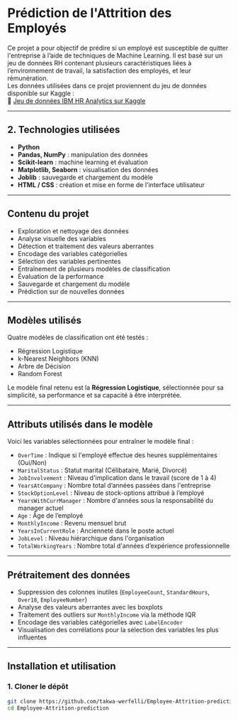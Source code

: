 # Prédiction de l'Attrition des Employés

Ce projet a pour objectif de prédire si un employé est susceptible de quitter l'entreprise à l’aide de techniques de Machine Learning. Il est basé sur un jeu de données RH contenant plusieurs caractéristiques liées à l’environnement de travail, la satisfaction des employés, et leur rémunération.  
Les données utilisées dans ce projet proviennent du jeu de données disponible sur Kaggle :  
🔗 [Jeu de données IBM HR Analytics sur Kaggle](https://www.kaggle.com/datasets/pavansubhasht/ibm-hr-analytics-attrition-dataset)

---

## 2. Technologies utilisées

- **Python**  
- **Pandas, NumPy** : manipulation des données  
- **Scikit-learn** : machine learning et évaluation  
- **Matplotlib, Seaborn** : visualisation des données  
- **Joblib** : sauvegarde et chargement du modèle  
- **HTML / CSS** : création et mise en forme de l'interface utilisateur

---

## Contenu du projet

- Exploration et nettoyage des données  
- Analyse visuelle des variables  
- Détection et traitement des valeurs aberrantes  
- Encodage des variables catégorielles  
- Sélection des variables pertinentes  
- Entraînement de plusieurs modèles de classification  
- Évaluation de la performance  
- Sauvegarde et chargement du modèle  
- Prédiction sur de nouvelles données

---

## Modèles utilisés

Quatre modèles de classification ont été testés :

- Régression Logistique  
- k-Nearest Neighbors (KNN)  
- Arbre de Décision  
- Random Forest  

Le modèle final retenu est la **Régression Logistique**, sélectionnée pour sa simplicité, sa performance et sa capacité à être interprétée.

---

## Attributs utilisés dans le modèle

Voici les variables sélectionnées pour entraîner le modèle final :

- `OverTime` : Indique si l'employé effectue des heures supplémentaires (Oui/Non)  
- `MaritalStatus` : Statut marital (Célibataire, Marié, Divorcé)  
- `JobInvolvement` : Niveau d'implication dans le travail (score de 1 à 4)  
- `YearsAtCompany` : Nombre total d’années passées dans l'entreprise  
- `StockOptionLevel` : Niveau de stock-options attribué à l’employé  
- `YearsWithCurrManager` : Nombre d'années sous la responsabilité du manager actuel  
- `Age` : Âge de l’employé  
- `MonthlyIncome` : Revenu mensuel brut  
- `YearsInCurrentRole` : Ancienneté dans le poste actuel  
- `JobLevel` : Niveau hiérarchique dans l'organisation  
- `TotalWorkingYears` : Nombre total d'années d’expérience professionnelle

---

## Prétraitement des données

- Suppression des colonnes inutiles (`EmployeeCount`, `StandardHours`, `Over18`, `EmployeeNumber`)  
- Analyse des valeurs aberrantes avec les boxplots  
- Traitement des outliers sur `MonthlyIncome` via la méthode IQR  
- Encodage des variables catégorielles avec `LabelEncoder`  
- Visualisation des corrélations pour la sélection des variables les plus influentes

---

## Installation et utilisation

### 1. Cloner le dépôt

```bash
git clone https://github.com/takwa-werfelli/Employee-Attrition-prediction.git
cd Employee-Attrition-prediction
